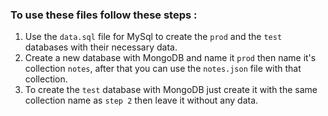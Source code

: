 ### To use these files follow these steps :

1. Use the `data.sql` file for MySql to create the `prod` and the `test` databases with their necessary data.
2. Create a new database with MongoDB and name it `prod` then name it's collection `notes`, after that you can use the `notes.json` file with that collection.
3. To create the `test` database with MongoDB just create it with the same collection name as `step 2` then leave it without any data.